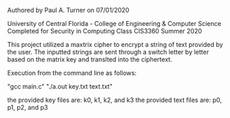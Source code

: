 Authored by Paul A. Turner on 07/01/2020

University of Central Florida - College of Engineering & Computer Science
Completed for Security in Computing Class CIS3360 Summer 2020

This project utilized a maxtrix cipher to encrypt a string of text provided by the user. The inputted strings are sent through a switch letter by letter based on the matrix key and translted into the ciphertext.

Execution from the command line as follows:

"gcc main.c"
"./a.out key.txt text.txt"

the provided key files are: k0, k1, k2, and k3
the provided text files are: p0, p1, p2, and p3
